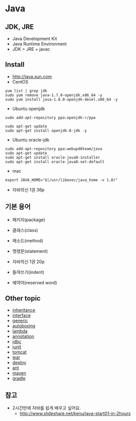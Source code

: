 # Java

## JDK, JRE
* Java Development Kit
* Java Runtime Environment
* JDK = JRE + javac

## Install
* http://java.sun.com
* CentOS
```
yum list | grep jdk
sudo yum remove java-1.7.0-openjdk.x86_64 -y
sudo yum install java-1.8.0-openjdk-devel.x86_64 -y
```

* Ubuntu openjdk

```
sudo add-apt-repository ppa:openjdk-r/ppa

sudo apt-get update
sudo apt-get install openjdk-8-jdk -y
```

* Ubuntu oracle-jdk
```
sudo add-apt-repository ppa:webupd8team/java
sudo apt-get update
sudo apt-get install oracle-java8-installer
sudo apt-get install oracle-java8-set-default
```

* mac
```
export JAVA_HOME="$(/usr/libexec/java_home -v 1.8)"
```

* 자바의신 1권 36p


## 기본 용어
* 패키지(package)
* 클래스(class)
* 메소드(method)
* 명령문(statement)

* 자바의신 1권 20p
* 들여쓰기(indent)
* 예약어(reserved word)

## Other topic
* [inheritance](https://okdevtv.com/mib/java/inheritance)
* [interface](https://okdevtv.com/mib/java/interface)
* [generic](https://okdevtv.com/mib/java/generic)
* [autoboxing](https://okdevtv.com/mib/java/autoboxing)
* [lambda](https://okdevtv.com/mib/java/lambda)
* [annotation](https://okdevtv.com/mib/java/annotation)
* [jdbc](https://okdevtv.com/mib/java/jdbc)
* [junit](https://okdevtv.com/mib/java/junit)
* [tomcat](https://okdevtv.com/mib/java/tomcat)
* [war](https://okdevtv.com/mib/java/war)
* [deploy](https://okdevtv.com/mib/java/deploy)
* [ant](https://okdevtv.com/mib/java/ant)
* [maven](https://okdevtv.com/mib/java/maven)
* [gradle](https://okdevtv.com/mib/java/gradle)

## 참고
* 2시간만에 자바를 쉽게 배우고 싶어요.
  * http://www.slideshare.net/kenu/java-start01-in-2hours

